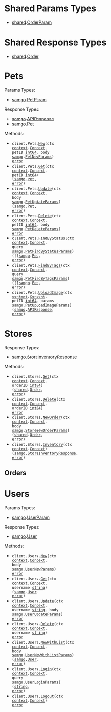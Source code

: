 # Shared Params Types

- <a href="https://pkg.go.dev/github.com/DefinitelyATestOrg/sam-go/v2/shared">shared</a>.<a href="https://pkg.go.dev/github.com/DefinitelyATestOrg/sam-go/v2/shared#OrderParam">OrderParam</a>

# Shared Response Types

- <a href="https://pkg.go.dev/github.com/DefinitelyATestOrg/sam-go/v2/shared">shared</a>.<a href="https://pkg.go.dev/github.com/DefinitelyATestOrg/sam-go/v2/shared#Order">Order</a>

# Pets

Params Types:

- <a href="https://pkg.go.dev/github.com/DefinitelyATestOrg/sam-go/v2">samgo</a>.<a href="https://pkg.go.dev/github.com/DefinitelyATestOrg/sam-go/v2#PetParam">PetParam</a>

Response Types:

- <a href="https://pkg.go.dev/github.com/DefinitelyATestOrg/sam-go/v2">samgo</a>.<a href="https://pkg.go.dev/github.com/DefinitelyATestOrg/sam-go/v2#APIResponse">APIResponse</a>
- <a href="https://pkg.go.dev/github.com/DefinitelyATestOrg/sam-go/v2">samgo</a>.<a href="https://pkg.go.dev/github.com/DefinitelyATestOrg/sam-go/v2#Pet">Pet</a>

Methods:

- <code title="post /pet/{petId}">client.Pets.<a href="https://pkg.go.dev/github.com/DefinitelyATestOrg/sam-go/v2#PetService.New">New</a>(ctx <a href="https://pkg.go.dev/context">context</a>.<a href="https://pkg.go.dev/context#Context">Context</a>, petID <a href="https://pkg.go.dev/builtin#int64">int64</a>, body <a href="https://pkg.go.dev/github.com/DefinitelyATestOrg/sam-go/v2">samgo</a>.<a href="https://pkg.go.dev/github.com/DefinitelyATestOrg/sam-go/v2#PetNewParams">PetNewParams</a>) <a href="https://pkg.go.dev/builtin#error">error</a></code>
- <code title="get /pet/{petId}">client.Pets.<a href="https://pkg.go.dev/github.com/DefinitelyATestOrg/sam-go/v2#PetService.Get">Get</a>(ctx <a href="https://pkg.go.dev/context">context</a>.<a href="https://pkg.go.dev/context#Context">Context</a>, petID <a href="https://pkg.go.dev/builtin#int64">int64</a>) (<a href="https://pkg.go.dev/github.com/DefinitelyATestOrg/sam-go/v2">samgo</a>.<a href="https://pkg.go.dev/github.com/DefinitelyATestOrg/sam-go/v2#Pet">Pet</a>, <a href="https://pkg.go.dev/builtin#error">error</a>)</code>
- <code title="put /pet">client.Pets.<a href="https://pkg.go.dev/github.com/DefinitelyATestOrg/sam-go/v2#PetService.Update">Update</a>(ctx <a href="https://pkg.go.dev/context">context</a>.<a href="https://pkg.go.dev/context#Context">Context</a>, body <a href="https://pkg.go.dev/github.com/DefinitelyATestOrg/sam-go/v2">samgo</a>.<a href="https://pkg.go.dev/github.com/DefinitelyATestOrg/sam-go/v2#PetUpdateParams">PetUpdateParams</a>) (<a href="https://pkg.go.dev/github.com/DefinitelyATestOrg/sam-go/v2">samgo</a>.<a href="https://pkg.go.dev/github.com/DefinitelyATestOrg/sam-go/v2#Pet">Pet</a>, <a href="https://pkg.go.dev/builtin#error">error</a>)</code>
- <code title="delete /pet/{petId}">client.Pets.<a href="https://pkg.go.dev/github.com/DefinitelyATestOrg/sam-go/v2#PetService.Delete">Delete</a>(ctx <a href="https://pkg.go.dev/context">context</a>.<a href="https://pkg.go.dev/context#Context">Context</a>, petID <a href="https://pkg.go.dev/builtin#int64">int64</a>, body <a href="https://pkg.go.dev/github.com/DefinitelyATestOrg/sam-go/v2">samgo</a>.<a href="https://pkg.go.dev/github.com/DefinitelyATestOrg/sam-go/v2#PetDeleteParams">PetDeleteParams</a>) <a href="https://pkg.go.dev/builtin#error">error</a></code>
- <code title="get /pet/findByStatus">client.Pets.<a href="https://pkg.go.dev/github.com/DefinitelyATestOrg/sam-go/v2#PetService.FindByStatus">FindByStatus</a>(ctx <a href="https://pkg.go.dev/context">context</a>.<a href="https://pkg.go.dev/context#Context">Context</a>, query <a href="https://pkg.go.dev/github.com/DefinitelyATestOrg/sam-go/v2">samgo</a>.<a href="https://pkg.go.dev/github.com/DefinitelyATestOrg/sam-go/v2#PetFindByStatusParams">PetFindByStatusParams</a>) ([]<a href="https://pkg.go.dev/github.com/DefinitelyATestOrg/sam-go/v2">samgo</a>.<a href="https://pkg.go.dev/github.com/DefinitelyATestOrg/sam-go/v2#Pet">Pet</a>, <a href="https://pkg.go.dev/builtin#error">error</a>)</code>
- <code title="get /pet/findByTags">client.Pets.<a href="https://pkg.go.dev/github.com/DefinitelyATestOrg/sam-go/v2#PetService.FindByTags">FindByTags</a>(ctx <a href="https://pkg.go.dev/context">context</a>.<a href="https://pkg.go.dev/context#Context">Context</a>, query <a href="https://pkg.go.dev/github.com/DefinitelyATestOrg/sam-go/v2">samgo</a>.<a href="https://pkg.go.dev/github.com/DefinitelyATestOrg/sam-go/v2#PetFindByTagsParams">PetFindByTagsParams</a>) ([]<a href="https://pkg.go.dev/github.com/DefinitelyATestOrg/sam-go/v2">samgo</a>.<a href="https://pkg.go.dev/github.com/DefinitelyATestOrg/sam-go/v2#Pet">Pet</a>, <a href="https://pkg.go.dev/builtin#error">error</a>)</code>
- <code title="post /pet/{petId}/uploadImage">client.Pets.<a href="https://pkg.go.dev/github.com/DefinitelyATestOrg/sam-go/v2#PetService.UploadImage">UploadImage</a>(ctx <a href="https://pkg.go.dev/context">context</a>.<a href="https://pkg.go.dev/context#Context">Context</a>, petID <a href="https://pkg.go.dev/builtin#int64">int64</a>, params <a href="https://pkg.go.dev/github.com/DefinitelyATestOrg/sam-go/v2">samgo</a>.<a href="https://pkg.go.dev/github.com/DefinitelyATestOrg/sam-go/v2#PetUploadImageParams">PetUploadImageParams</a>) (<a href="https://pkg.go.dev/github.com/DefinitelyATestOrg/sam-go/v2">samgo</a>.<a href="https://pkg.go.dev/github.com/DefinitelyATestOrg/sam-go/v2#APIResponse">APIResponse</a>, <a href="https://pkg.go.dev/builtin#error">error</a>)</code>

# Stores

Response Types:

- <a href="https://pkg.go.dev/github.com/DefinitelyATestOrg/sam-go/v2">samgo</a>.<a href="https://pkg.go.dev/github.com/DefinitelyATestOrg/sam-go/v2#StoreInventoryResponse">StoreInventoryResponse</a>

Methods:

- <code title="get /store/order/{orderId}">client.Stores.<a href="https://pkg.go.dev/github.com/DefinitelyATestOrg/sam-go/v2#StoreService.Get">Get</a>(ctx <a href="https://pkg.go.dev/context">context</a>.<a href="https://pkg.go.dev/context#Context">Context</a>, orderID <a href="https://pkg.go.dev/builtin#int64">int64</a>) (<a href="https://pkg.go.dev/github.com/DefinitelyATestOrg/sam-go/v2/shared">shared</a>.<a href="https://pkg.go.dev/github.com/DefinitelyATestOrg/sam-go/v2/shared#Order">Order</a>, <a href="https://pkg.go.dev/builtin#error">error</a>)</code>
- <code title="delete /store/order/{orderId}">client.Stores.<a href="https://pkg.go.dev/github.com/DefinitelyATestOrg/sam-go/v2#StoreService.Delete">Delete</a>(ctx <a href="https://pkg.go.dev/context">context</a>.<a href="https://pkg.go.dev/context#Context">Context</a>, orderID <a href="https://pkg.go.dev/builtin#int64">int64</a>) <a href="https://pkg.go.dev/builtin#error">error</a></code>
- <code title="post /store/order">client.Stores.<a href="https://pkg.go.dev/github.com/DefinitelyATestOrg/sam-go/v2#StoreService.NewOrder">NewOrder</a>(ctx <a href="https://pkg.go.dev/context">context</a>.<a href="https://pkg.go.dev/context#Context">Context</a>, body <a href="https://pkg.go.dev/github.com/DefinitelyATestOrg/sam-go/v2">samgo</a>.<a href="https://pkg.go.dev/github.com/DefinitelyATestOrg/sam-go/v2#StoreNewOrderParams">StoreNewOrderParams</a>) (<a href="https://pkg.go.dev/github.com/DefinitelyATestOrg/sam-go/v2/shared">shared</a>.<a href="https://pkg.go.dev/github.com/DefinitelyATestOrg/sam-go/v2/shared#Order">Order</a>, <a href="https://pkg.go.dev/builtin#error">error</a>)</code>
- <code title="get /store/inventory">client.Stores.<a href="https://pkg.go.dev/github.com/DefinitelyATestOrg/sam-go/v2#StoreService.Inventory">Inventory</a>(ctx <a href="https://pkg.go.dev/context">context</a>.<a href="https://pkg.go.dev/context#Context">Context</a>) (<a href="https://pkg.go.dev/github.com/DefinitelyATestOrg/sam-go/v2">samgo</a>.<a href="https://pkg.go.dev/github.com/DefinitelyATestOrg/sam-go/v2#StoreInventoryResponse">StoreInventoryResponse</a>, <a href="https://pkg.go.dev/builtin#error">error</a>)</code>

## Orders

# Users

Params Types:

- <a href="https://pkg.go.dev/github.com/DefinitelyATestOrg/sam-go/v2">samgo</a>.<a href="https://pkg.go.dev/github.com/DefinitelyATestOrg/sam-go/v2#UserParam">UserParam</a>

Response Types:

- <a href="https://pkg.go.dev/github.com/DefinitelyATestOrg/sam-go/v2">samgo</a>.<a href="https://pkg.go.dev/github.com/DefinitelyATestOrg/sam-go/v2#User">User</a>

Methods:

- <code title="post /user">client.Users.<a href="https://pkg.go.dev/github.com/DefinitelyATestOrg/sam-go/v2#UserService.New">New</a>(ctx <a href="https://pkg.go.dev/context">context</a>.<a href="https://pkg.go.dev/context#Context">Context</a>, body <a href="https://pkg.go.dev/github.com/DefinitelyATestOrg/sam-go/v2">samgo</a>.<a href="https://pkg.go.dev/github.com/DefinitelyATestOrg/sam-go/v2#UserNewParams">UserNewParams</a>) <a href="https://pkg.go.dev/builtin#error">error</a></code>
- <code title="get /user/{username}">client.Users.<a href="https://pkg.go.dev/github.com/DefinitelyATestOrg/sam-go/v2#UserService.Get">Get</a>(ctx <a href="https://pkg.go.dev/context">context</a>.<a href="https://pkg.go.dev/context#Context">Context</a>, username <a href="https://pkg.go.dev/builtin#string">string</a>) (<a href="https://pkg.go.dev/github.com/DefinitelyATestOrg/sam-go/v2">samgo</a>.<a href="https://pkg.go.dev/github.com/DefinitelyATestOrg/sam-go/v2#User">User</a>, <a href="https://pkg.go.dev/builtin#error">error</a>)</code>
- <code title="put /user/{username}">client.Users.<a href="https://pkg.go.dev/github.com/DefinitelyATestOrg/sam-go/v2#UserService.Update">Update</a>(ctx <a href="https://pkg.go.dev/context">context</a>.<a href="https://pkg.go.dev/context#Context">Context</a>, username <a href="https://pkg.go.dev/builtin#string">string</a>, body <a href="https://pkg.go.dev/github.com/DefinitelyATestOrg/sam-go/v2">samgo</a>.<a href="https://pkg.go.dev/github.com/DefinitelyATestOrg/sam-go/v2#UserUpdateParams">UserUpdateParams</a>) <a href="https://pkg.go.dev/builtin#error">error</a></code>
- <code title="delete /user/{username}">client.Users.<a href="https://pkg.go.dev/github.com/DefinitelyATestOrg/sam-go/v2#UserService.Delete">Delete</a>(ctx <a href="https://pkg.go.dev/context">context</a>.<a href="https://pkg.go.dev/context#Context">Context</a>, username <a href="https://pkg.go.dev/builtin#string">string</a>) <a href="https://pkg.go.dev/builtin#error">error</a></code>
- <code title="post /user/createWithList">client.Users.<a href="https://pkg.go.dev/github.com/DefinitelyATestOrg/sam-go/v2#UserService.NewWithList">NewWithList</a>(ctx <a href="https://pkg.go.dev/context">context</a>.<a href="https://pkg.go.dev/context#Context">Context</a>, body <a href="https://pkg.go.dev/github.com/DefinitelyATestOrg/sam-go/v2">samgo</a>.<a href="https://pkg.go.dev/github.com/DefinitelyATestOrg/sam-go/v2#UserNewWithListParams">UserNewWithListParams</a>) (<a href="https://pkg.go.dev/github.com/DefinitelyATestOrg/sam-go/v2">samgo</a>.<a href="https://pkg.go.dev/github.com/DefinitelyATestOrg/sam-go/v2#User">User</a>, <a href="https://pkg.go.dev/builtin#error">error</a>)</code>
- <code title="get /user/login">client.Users.<a href="https://pkg.go.dev/github.com/DefinitelyATestOrg/sam-go/v2#UserService.Login">Login</a>(ctx <a href="https://pkg.go.dev/context">context</a>.<a href="https://pkg.go.dev/context#Context">Context</a>, query <a href="https://pkg.go.dev/github.com/DefinitelyATestOrg/sam-go/v2">samgo</a>.<a href="https://pkg.go.dev/github.com/DefinitelyATestOrg/sam-go/v2#UserLoginParams">UserLoginParams</a>) (<a href="https://pkg.go.dev/builtin#string">string</a>, <a href="https://pkg.go.dev/builtin#error">error</a>)</code>
- <code title="get /user/logout">client.Users.<a href="https://pkg.go.dev/github.com/DefinitelyATestOrg/sam-go/v2#UserService.Logout">Logout</a>(ctx <a href="https://pkg.go.dev/context">context</a>.<a href="https://pkg.go.dev/context#Context">Context</a>) <a href="https://pkg.go.dev/builtin#error">error</a></code>
